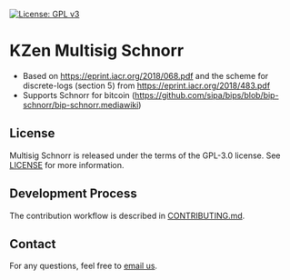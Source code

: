 [![License: GPL v3](https://img.shields.io/badge/License-GPL%20v3-blue.svg)](https://www.gnu.org/licenses/gpl-3.0)

KZen Multisig Schnorr
=====================================
* Based on https://eprint.iacr.org/2018/068.pdf and the scheme for discrete-logs (section 5) from https://eprint.iacr.org/2018/483.pdf  
* Supports Schnorr for bitcoin (https://github.com/sipa/bips/blob/bip-schnorr/bip-schnorr.mediawiki)

License
-------
Multisig Schnorr is released under the terms of the GPL-3.0 license. See [LICENSE](LICENSE) for more information.


Development Process
-------------------
The contribution workflow is described in [CONTRIBUTING.md](CONTRIBUTING.md).

Contact
-------------------
For any questions, feel free to [email us](mailto:github@kzencorp.com).